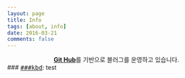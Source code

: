```yaml
---
layout: page
title: Info
tags: [about, info]
date: 2016-03-21
comments: false
---
```

    
<center><a href="https://github.com/ret6125/ret6125.github.io.git"><b>Git Hub</b></a>를 기반으로 블러그를 운영하고 있습니다.</center>
###
<kbd><a href="#">###kbd</a></kbd>: test
